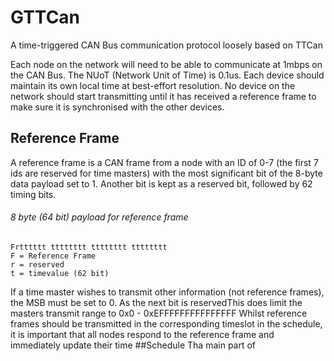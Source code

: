 # GTTCan
A time-triggered CAN Bus communication protocol loosely based on TTCan

Each node on the network will need to be able to communicate at 1mbps on the CAN Bus.
The NUoT (Network Unit of Time) is 0.1us. Each device should maintain its own local time at best-effort resolution. No device on the network should start transmitting until it has received a reference frame to make sure it is synchronised with the other devices.

## Reference Frame

A reference frame is a CAN frame from a node with an ID of 0-7 (the first 7 ids are reserved for time masters) with the most significant bit of the 8-byte data payload set to 1. Another bit is kept as a reserved bit, followed by 62 timing bits. 


###### 8 byte (64 bit) payload for reference frame
```
Frtttttt tttttttt tttttttt tttttttt
F = Reference Frame
r = reserved
t = timevalue (62 bit)
```
If a time master wishes to transmit other information (not reference frames), the MSB must be set to 0. As the next bit is reservedThis does limit the masters transmit range to 0x0 - 0xEFFFFFFFFFFFFFFF
Whilst reference frames should be transmitted in the corresponding timeslot in the schedule, it is important that all nodes respond to the reference frame and immediately update their time
##Schedule
Tha main part of 


